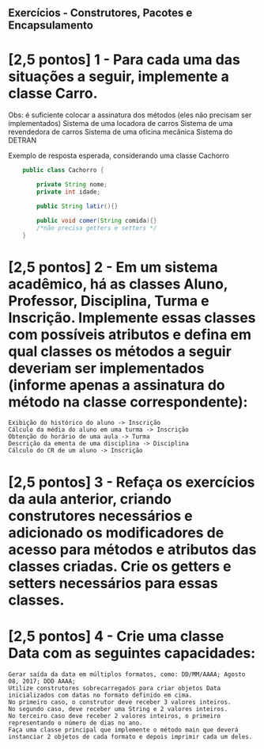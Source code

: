 ## Exercícios - Construtores, Pacotes e Encapsulamento

# [2,5 pontos] 1 - Para cada uma das situações a seguir, implemente a classe Carro.
Obs: é suficiente colocar a assinatura dos métodos (eles não precisam ser implementados)
    Sistema de uma locadora de carros
    Sistema de uma revendedora de carros
    Sistema de uma oficina mecânica
    Sistema do DETRAN

Exemplo de resposta esperada, considerando uma classe Cachorro

```java
    public class Cachorro {

        private String nome;
        private int idade;

        public String latir(){}

        public void comer(String comida){}
        /*não precisa getters e setters */
    }
```

# [2,5 pontos] 2 - Em um sistema acadêmico, há as classes Aluno, Professor, Disciplina, Turma e Inscrição. Implemente essas classes com possíveis atributos e defina em qual classes os métodos a seguir deveriam ser implementados (informe apenas a assinatura do método na classe correspondente):
    Exibição do histórico do aluno -> Inscrição
    Cálculo da média do aluno em uma turma -> Inscrição
    Obtenção do horário de uma aula -> Turma
    Descrição da ementa de uma disciplina -> Disciplina
    Cálculo do CR de um aluno -> Inscrição

# [2,5 pontos] 3 - Refaça os exercícios da aula anterior, criando construtores necessários e adicionado os modificadores de acesso para métodos e atributos das classes criadas. Crie os getters e setters necessários para essas classes.

# [2,5 pontos] 4 -   Crie uma classe Data com as seguintes capacidades:
    Gerar saída da data em múltiplos formatos, como: DD/MM/AAAA; Agosto 08, 2017; DDD AAAA;
    Utilize construtores sobrecarregados para criar objetos Data inicializados com datas no formato definido em cima.
    No primeiro caso, o construtor deve receber 3 valores inteiros.
    No segundo caso, deve receber uma String e 2 valores inteiros.
    No terceiro caso deve receber 2 valores inteiros, o primeiro representando o número de dias no ano.
    Faça uma classe principal que implemente o método main que deverá instanciar 2 objetos de cada formato e depois imprimir cada um deles.
